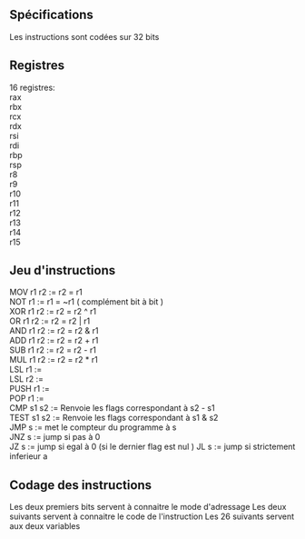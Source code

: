 Spécifications
-
Les instructions sont codées sur 32 bits

Registres
-

16 registres: \
rax\
rbx\
rcx\
rdx\
rsi\
rdi\
rbp\
rsp\
r8\
r9\
r10\
r11\
r12\
r13\
r14\
r15 





Jeu d'instructions
-
MOV r1 r2 := r2 = r1\
NOT r1    := r1 = ~r1 ( complément bit à bit )\
XOR r1 r2 := r2 = r2 ^ r1\
OR  r1 r2 := r2 = r2 | r1\
AND r1 r2 := r2 = r2 & r1\
ADD r1 r2 := r2 = r2 + r1\
SUB r1 r2 := r2 = r2 - r1\
MUL r1 r2 := r2 = r2 * r1\
LSL r1    :=\
LSL r2    := \
PUSH r1   :=\
POP r1    :=\
CMP s1 s2 := Renvoie les flags correspondant à s2 - s1\
TEST s1 s2 := Renvoie les flags correspondant à s1 & s2\
JMP s := met le compteur du programme à s\
JNZ s := jump si pas à 0\
JZ s := jump si egal à 0 (si le dernier flag est nul )
JL s := jump si strictement inferieur a 


Codage des instructions
-
Les deux premiers bits servent à connaitre le mode d'adressage
Les deux suivants servent à connaitre le code de l'instruction
Les 26 suivants servent aux deux variables

